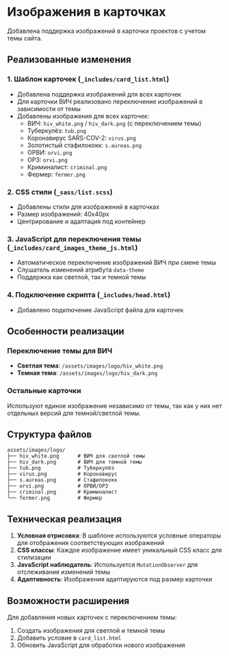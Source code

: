 # Изображения в карточках

Добавлена поддержка изображений в карточки проектов с учетом темы сайта.

## Реализованные изменения

### 1. Шаблон карточек (`_includes/card_list.html`)
- Добавлена поддержка изображений для всех карточек
- Для карточки ВИЧ реализовано переключение изображений в зависимости от темы
- Добавлены изображения для всех карточек:
  - ВИЧ: `hiv_white.png` / `hiv_dark.png` (с переключением темы)
  - Туберкулёз: `tub.png`
  - Коронавирус SARS-COV-2: `virus.png`
  - Золотистый стафилококк: `s.aureas.png`
  - ОРВИ: `orvi.png`
  - ОРЗ: `orvi.png`
  - Криминалист: `criminal.png`
  - Фермер: `fermer.png`

### 2. CSS стили (`_sass/list.scss`)
- Добавлены стили для изображений в карточках
- Размер изображений: 40x40px
- Центрирование и адаптация под контейнер

### 3. JavaScript для переключения темы (`_includes/card_images_theme_js.html`)
- Автоматическое переключение изображений ВИЧ при смене темы
- Слушатель изменений атрибута `data-theme`
- Поддержка как светлой, так и темной темы

### 4. Подключение скрипта (`_includes/head.html`)
- Добавлено подключение JavaScript файла для карточек

## Особенности реализации

### Переключение темы для ВИЧ
- **Светлая тема**: `/assets/images/logo/hiv_white.png`
- **Темная тема**: `/assets/images/logo/hiv_dark.png`

### Остальные карточки
Используют единое изображение независимо от темы, так как у них нет отдельных версий для темной/светлой темы.

## Структура файлов

```
assets/images/logo/
├── hiv_white.png      # ВИЧ для светлой темы
├── hiv_dark.png       # ВИЧ для темной темы
├── tub.png            # Туберкулёз
├── virus.png          # Коронавирус
├── s.aureas.png       # Стафилококк
├── orvi.png           # ОРВИ/ОРЗ
├── criminal.png       # Криминалист
└── fermer.png         # Фермер
```

## Техническая реализация

1. **Условная отрисовка**: В шаблоне используются условные операторы для отображения соответствующих изображений
2. **CSS классы**: Каждое изображение имеет уникальный CSS класс для стилизации
3. **JavaScript наблюдатель**: Используется `MutationObserver` для отслеживания изменений темы
4. **Адаптивность**: Изображения адаптируются под размер карточки

## Возможности расширения

Для добавления новых карточек с переключением темы:
1. Создать изображения для светлой и темной темы
2. Добавить условие в `card_list.html`
3. Обновить JavaScript для обработки нового изображения 